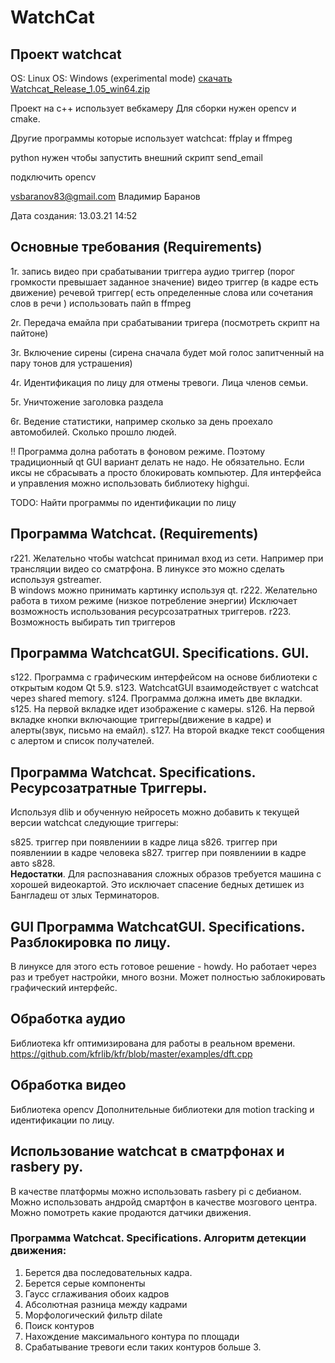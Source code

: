 # WatchCat

## Проект watchcat
OS: Linux
OS: Windows (experimental mode)
[скачать Watchcat_Release_1.05_win64.zip](https://github.com/Kvazikot/WatchCat/tags)

Проект на с++ использует вебкамеру
Для сборки нужен opencv и cmake.

Другие программы которые использует watchcat: ffplay и ffmpeg

python нужен чтобы запустить внешний скрипт send_email

подключить opencv

vsbaranov83@gmail.com Владимир Баранов

Дата создания: 13.03.21 14:52

## Основные требования (Requirements)
1r. запись видео при срабатывании триггера
   аудио триггер (порог громкости превышает заданное значение)
   видео триггер (в кадре есть движение)
   речевой триггер( есть определенные слова или сочетания слов в речи )
   использовать пайп в ffmpeg

2r. Передача емайла при срабатывании тригера (посмотреть скрипт на пайтоне)

3r. Включение сирены (сирена сначала будет мой голос запитченный на пару тонов для устрашения)

4r. Идентификация по лицу для отмены тревоги. Лица членов семьи.

5r. Уничтожение заголовка раздела 

6r. Ведение статистики, например сколько за день проехало автомобилей. Сколько прошло людей.


!! Программа долна работать в фоновом режиме. Поэтому традиционный qt GUI вариант делать не надо.
Не обязательно. Если иксы не сбрасывать а просто блокировать компьютер.
Для интерфейса и управления можно использовать библиотеку highgui.

TODO: Найти программы по идентификации по лицу

## Программа Watchcat. (Requirements)
r221. Желательно чтобы watchcat принимал вход из сети. Например при трансляции видео со сматрфона.
        В линуксе это можно сделать используя gstreamer. <br>
        В windows можно принимать картинку используя qt. 
r222. Желательно работа в тихом режиме (низкое потребление энергии)
         Исключает возможность использования ресурсозатратных триггеров.
r223. Возможность выбирать тип триггеров


## Программа WatchcatGUI. Specifications. GUI.
s122. Программа с графическим интерфейсом на основе библиотеки с открытым кодом Qt 5.9.
s123. WatchcatGUI взаимодействует с watchcat через shared memory.
s124. Программа должна иметь две вкладки. 
s125. На первой вкладке идет изображение с камеры.
s126. На первой вкладке кнопки включающие триггеры(движение в кадре) и алерты(звук, письмо на емайл).
s127. На второй вкадке текст сообщения с алертом и список получателей.

##  Программа Watchcat. Specifications. Ресурсозатратные Триггеры.
Используя dlib и обученную нейросеть можно добавить к текущей версии watchcat следующие триггеры:

s825. триггер при появлениии в кадре лица
s826. триггер при появлениии в кадре человека
s827. триггер при появлениии в кадре авто
s828. 
<br> 
<b>Недостатки</b>. Для распознавания сложных образов требуется машина с хорошей видеокартой.
Это исключает спасение бедных детишек из Бангладеш от злых Терминаторов.

## GUI Программа WatchcatGUI. Specifications. Разблокировка по лицу.
В линуксе для этого есть готовое решение - howdy.
Но работает через раз и требует настройки, много возни. Может полностью заблокировать графический интерфейс.



## Обработка аудио

Библиотека kfr оптимизирована для работы в реальном времени.
https://github.com/kfrlib/kfr/blob/master/examples/dft.cpp

## Обработка видео
Библиотека opencv 
Дополнительные библиотеки для motion tracking и идентификации по лицу.


## Использование watchcat в сматрфонах и rasbery py.
В качестве платформы можно использовать rasbery pi с дебианом.
Можно использовать андройд смартфон в качестве мозгового центра.
Можно помотреть какие продаются датчики движения.


### Программа Watchcat. Specifications. Алгоритм детекции движения:

1. Берется два последовательных кадра.
2. Берется серые компоненты
3. Гаусс сглаживания обоих кадров
4. Абсолютная разница между кадрами
5. Морфологический фильтр dilate
6. Поиск контуров
7. Нахождение максимального контура по площади
8. Срабатывание тревоги если таких контуров больше 3.


